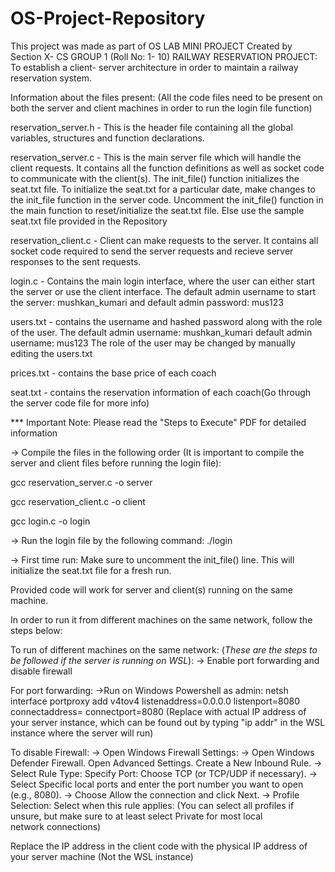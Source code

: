 # OS-Project-Repository
This project was made as part of OS LAB MINI PROJECT 
Created by Section X- CS GROUP 1 (Roll No: 1- 10)
RAILWAY RESERVATION PROJECT: To establish a client- server architecture in order to maintain a railway reservation system.

Information about the files present:
(All the code files need to be present on both the server and client machines in order to run the login file function)

reservation_server.h - This is the header file containing all the global variables, structures and function declarations.

reservation_server.c - This is the main server file which will handle the client requests. It contains all the function definitions as well as socket code to communicate with the client(s).
                       The init_file() function initializes the seat.txt file. To initialize the seat.txt for a particular date, make changes to the init_file function in the server code.
                       Uncomment the init_file() function in the main function to reset/initialize the seat.txt file. Else use the sample seat.txt file provided in the Repository

reservation_client.c - Client can make requests to the server. It contains all socket code required to send the server requests and recieve server responses to the sent requests.

login.c - Contains the main login interface, where the user can either start the server or use the client interface.
          The default admin username to start the server: mushkan_kumari and default admin password: mus123

users.txt - contains the username and hashed password along with the role of the user.
                 The default admin username: mushkan_kumari 
                 default admin username: mus123
                 The role of the user may be changed by manually editing the users.txt

prices.txt - contains the base price of each coach

seat.txt - contains the reservation information of each coach(Go through the server code file for more info)


*** Important Note: Please read the "Steps to Execute" PDF for detailed information

-> Compile the files in the following order (It is important to compile the server and client files before running the login file):

   gcc reservation_server.c -o server

   gcc reservation_client.c -o client

   gcc login.c -o login

-> Run the login file by the following command:
    ./login

-> First time run:
    Make sure to uncomment the init_file() line. This will initialize the seat.txt file for a fresh run.


Provided code will work for server and client(s) running on the same machine. 

In order to run it from different machines on the same network, follow the steps below:

To run of different machines on the same network:
(*These are the steps to be followed if the server is running on WSL*):
   -> Enable port forwarding and disable firewall

 For port forwarding: 
    ->Run on Windows Powershell as admin: netsh interface portproxy add v4tov4 listenaddress=0.0.0.0 listenport=8080 connectaddress=<server ip> connectport=8080
             (Replace with actual IP address of your server instance, which can be found out by typing "ip addr" in the WSL instance where the server will run)
      
 To disable Firewall:
    -> Open Windows Firewall Settings:
    -> Open Windows Defender Firewall. Open Advanced Settings. Create a New Inbound Rule.
    -> Select Rule Type: Specify Port: Choose TCP (or TCP/UDP if necessary).
   -> Select Specific local ports and enter the port number you want to open (e.g., 8080).
   -> Choose Allow the connection and click Next.
   -> Profile Selection: Select when this rule applies:
  (You can select all profiles if unsure, but make sure to at least select Private for most local network connections)
  
Replace the IP address in the client code with the physical IP address of your server machine (Not the WSL instance)








